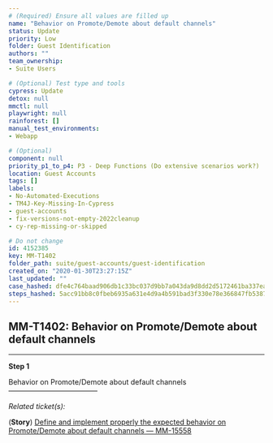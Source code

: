 ```yaml
---
# (Required) Ensure all values are filled up
name: "Behavior on Promote/Demote about default channels"
status: Update
priority: Low
folder: Guest Identification
authors: ""
team_ownership: 
- Suite Users

# (Optional) Test type and tools
cypress: Update
detox: null
mmctl: null
playwright: null
rainforest: []
manual_test_environments: 
- Webapp

# (Optional)
component: null
priority_p1_to_p4: P3 - Deep Functions (Do extensive scenarios work?)
location: Guest Accounts
tags: []
labels: 
- No-Automated-Executions
- TM4J-Key-Missing-In-Cypress
- guest-accounts
- fix-versions-not-empty-2022cleanup
- cy-rep-missing-or-skipped

# Do not change
id: 4152385
key: MM-T1402
folder_path: suite/guest-accounts/guest-identification
created_on: "2020-01-30T23:27:15Z"
last_updated: ""
case_hashed: dfe4c764baad906db1c33bc037d9bb7a043da9d8dd2d5172461ba337ea4dd7f14706389f747aa49dc87979779382e2ea
steps_hashed: 5acc91bb8c0fbeb6935a631e4d9a4b591bad3f330e78e366847fb5387c90b5344c670dfed704bb8d01262506c541d22f
---
```


## MM-T1402: Behavior on Promote/Demote about default channels

---

**Step 1**

Behavior on Promote/Demote about default channels\
–––––––––––––––––––––––––

_Related ticket(s):_

(**Story**) [Define and implement properly the expected behavior on Promote/Demote about default channels — MM-15558](https://mattermost.atlassian.net/browse/MM-15558)
